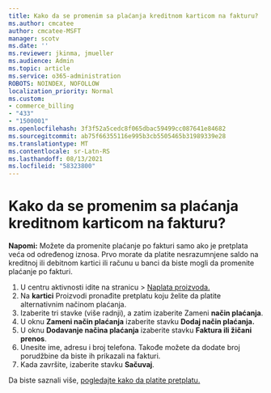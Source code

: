 ```yaml
---
title: Kako da se promenim sa plaćanja kreditnom karticom na fakturu?
ms.author: cmcatee
author: cmcatee-MSFT
manager: scotv
ms.date: ''
ms.reviewer: jkinma, jmueller
ms.audience: Admin
ms.topic: article
ms.service: o365-administration
ROBOTS: NOINDEX, NOFOLLOW
localization_priority: Normal
ms.custom:
- commerce_billing
- "433"
- "1500001"
ms.openlocfilehash: 3f3f52a5cedc8f065dbac59499cc087641e84682
ms.sourcegitcommit: ab75f66355116e995b3cb5505465b31989339e28
ms.translationtype: MT
ms.contentlocale: sr-Latn-RS
ms.lasthandoff: 08/13/2021
ms.locfileid: "58323800"
---
```

# <a name="how-do-i-change-from-credit-card-payments-to-invoice"></a>Kako da se promenim sa plaćanja kreditnom karticom na fakturu?

**Napomi:** Možete da promenite plaćanje po fakturi samo ako je pretplata veća od određenog iznosa. Prvo morate da platite nesrazumnjene saldo na kreditnoj ili debitnom kartici ili računu u banci da biste mogli da promenite plaćanje po fakturi.

1. U centru aktivnosti idite na stranicu  >  [Naplata proizvoda.](https://go.microsoft.com/fwlink/p/?linkid=842054)
2. Na **kartici** Proizvodi pronađite pretplatu koju želite da platite alternativnim načinom plaćanja.
3. Izaberite tri stavke (više radnji), a zatim izaberite Zameni **način plaćanja**.
4. U oknu **Zameni način plaćanja** izaberite stavku **Dodaj način plaćanja.**
5. U oknu **Dodavanje načina plaćanja** izaberite stavku **Faktura ili žičani prenos**.
6. Unesite ime, adresu i broj telefona. Takođe možete da dodate broj porudžbine da biste ih prikazali na fakturi.
7. Kada završite, izaberite stavku **Sačuvaj**.

Da biste saznali više, [pogledajte kako da platite pretplatu.](https://docs.microsoft.com/microsoft-365/commerce/billing-and-payments/pay-for-your-subscription)